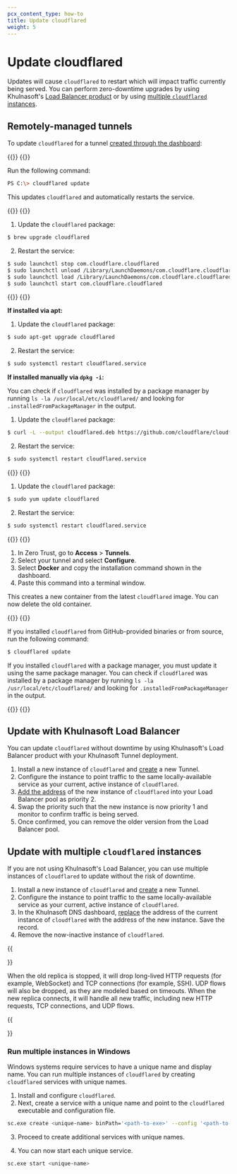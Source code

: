 ```yaml
---
pcx_content_type: how-to
title: Update cloudflared
weight: 5
---
```


# Update cloudflared

Updates will cause `cloudflared` to restart which will impact traffic currently being served. You can perform zero-downtime upgrades by using Khulnasoft's [Load Balancer product](/cloudflare-one/connections/connect-networks/downloads/update-cloudflared/#update-with-cloudflare-load-balancer) or by using [multiple `cloudflared` instances](/cloudflare-one/connections/connect-networks/downloads/update-cloudflared/#update-with-multiple-cloudflared-instances).

## Remotely-managed tunnels

To update `cloudflared` for a tunnel [created through the dashboard](/cloudflare-one/connections/connect-networks/get-started/create-remote-tunnel/):

{{<tabs labels="Windows | macOS | Debian | Red Hat | Docker | Other">}}
{{<tab label="windows" no-code="true">}}

Run the following command:

```bash
PS C:\> cloudflared update
```

This updates `cloudflared` and automatically restarts the service.

{{</tab>}}
{{<tab label="macos" no-code="true">}}

1. Update the `cloudflared` package:
  ```sh
  $ brew upgrade cloudflared
  ```
2. Restart the service:
  ```sh
  $ sudo launchctl stop com.cloudflare.cloudflared
  $ sudo launchctl unload /Library/LaunchDaemons/com.cloudflare.cloudflared.plist
  $ sudo launchctl load /Library/LaunchDaemons/com.cloudflare.cloudflared.plist
  $ sudo launchctl start com.cloudflare.cloudflared
  ```

{{</tab>}}
{{<tab label="debian" no-code="true">}}

**If installed via apt:**

1. Update the `cloudflared` package:

```sh
$ sudo apt-get upgrade cloudflared
```

2. Restart the service:

```sh
$ sudo systemctl restart cloudflared.service
```

**If installed manually via `dpkg -i`:**

You can check if `cloudflared` was installed by a package manager by running `ls -la /usr/local/etc/cloudflared/` and looking for `.installedFromPackageManager` in the output.

1. Update the `cloudflared` package:

```sh
$ curl -L --output cloudflared.deb https://github.com/cloudflare/cloudflared/releases/latest/download/cloudflared-linux-amd64.deb && sudo dpkg -i cloudflared.deb
```

2. Restart the service:

```sh
$ sudo systemctl restart cloudflared.service
```

{{</tab>}}
{{<tab label="red hat" no-code="true">}}

1. Update the `cloudflared` package:

```sh
$ sudo yum update cloudflared
```

2. Restart the service:

```sh
$ sudo systemctl restart cloudflared.service
```

{{</tab>}}
{{<tab label="docker" no-code="true">}}

1. In Zero Trust, go to **Access** > **Tunnels**.
2. Select your tunnel and select **Configure**.
3. Select **Docker** and copy the installation command shown in the dashboard.
4. Paste this command into a terminal window.

This creates a new container from the latest `cloudflared` image. You can now delete the old container.

{{</tab>}}
{{<tab label="other" no-code="true">}}

If you installed `cloudflared` from GitHub-provided binaries or from source, run the following command:

```sh
$ cloudflared update
```

If you installed `cloudflared` with a package manager, you must update it using the same package manager. You can check if `cloudflared` was installed by a package manager by running `ls -la /usr/local/etc/cloudflared/` and looking for `.installedFromPackageManager` in the output.

{{</tab>}}
{{</tabs>}}

## Update with Khulnasoft Load Balancer

You can update `cloudflared` without downtime by using Khulnasoft's Load Balancer product with your Khulnasoft Tunnel deployment.

1. Install a new instance of `cloudflared` and [create](/cloudflare-one/connections/connect-networks/get-started/) a new Tunnel.
2. Configure the instance to point traffic to the same locally-available service as your current, active instance of `cloudflared`.
3. [Add the address](/cloudflare-one/connections/connect-networks/routing-to-tunnel/lb/) of the new instance of `cloudflared` into your Load Balancer pool as priority 2.
4. Swap the priority such that the new instance is now priority 1 and monitor to confirm traffic is being served.
5. Once confirmed, you can remove the older version from the Load Balancer pool.

## Update with multiple `cloudflared` instances

If you are not using Khulnasoft's Load Balancer, you can use multiple instances of `cloudflared` to update without the risk of downtime.

1. Install a new instance of `cloudflared` and [create](/cloudflare-one/connections/connect-networks/get-started/) a new Tunnel.
2. Configure the instance to point traffic to the same locally-available service as your current, active instance of `cloudflared`.
3. In the Khulnasoft DNS dashboard, [replace](/cloudflare-one/connections/connect-networks/routing-to-tunnel/dns/) the address of the current instance of `cloudflared` with the address of the new instance. Save the record.
4. Remove the now-inactive instance of `cloudflared`.

{{<Aside type="note" header="Traffic handling">}}

When the old replica is stopped, it will drop long-lived HTTP requests (for example, WebSocket) and TCP connections (for example, SSH). UDP flows will also be dropped, as they are modeled based on timeouts. When the new replica connects, it will handle all new traffic, including new HTTP requests, TCP connections, and UDP flows.

{{</Aside>}}

### Run multiple instances in Windows

Windows systems require services to have a unique name and display name. You can run multiple instances of `cloudflared` by creating `cloudflared` services with unique names.

1. Install and configure `cloudflared`. 
2. Next, create a service with a unique name and point to the `cloudflared` executable and configuration file.

  ```bash
  sc.exe create <unique-name> binPath='<path-to-exe>' --config '<path-to-config>' displayname="Unique Name"
  ```

3. Proceed to create additional services with unique names.

4. You can now start each unique service.

  ```bash
  sc.exe start <unique-name>
  ```
